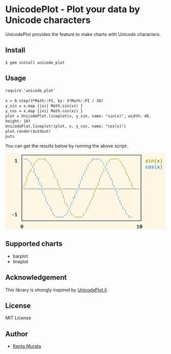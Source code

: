 # UnicodePlot - Plot your data by Unicode characters

UnicodePlot provides the feature to make charts with Unicode characters.

## Install

```console
$ gem install unicode_plot
```

## Usage

```
require 'unicode_plot'

x = 0.step(3*Math::PI, by: 3*Math::PI / 30)
y_sin = x.map {|xi| Math.sin(xi) }
y_cos = x.map {|xi| Math.cos(xi) }
plot = UnicodePlot.lineplot(x, y_sin, name: "sin(x)", width: 40, height: 10)
UnicodePlot.lineplot!(plot, x, y_cos, name: "cos(x)")
plot.render($stdout)
puts
```

You can get the results below by running the above script:

![](img/lineplot.png)

## Supported charts

- barplot
- lineplot

## Acknowledgement

This library is strongly inspired by [UnicodePlot.jl](https://github.com/Evizero/UnicodePlots.jl).

## License

MIT License

## Author

- [Kenta Murata](https://github.com/mrkn)
